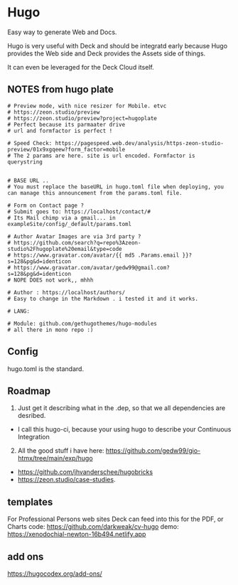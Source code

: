 # Hugo

Easy way to generate Web and Docs.

Hugo is very useful with Deck and should be integratd early because Hugo provides the Web side and Deck provides the Assets side of things.

It can even be leveraged for the Deck Cloud itself.

## NOTES from hugo plate


    # Preview mode, with nice resizer for Mobile. etvc
	# https://zeon.studio/preview
	# https://zeon.studio/preview?project=hugoplate
	# Perfect because its parmaater drive 
	# url and formfactor is perfect !

	# Speed Check: https://pagespeed.web.dev/analysis/https-zeon-studio-preview/01x9xgqeew?form_factor=mobile
	# The 2 params are here. site is url encoded. Formfactor is querystring


	# BASE URL ..
	# You must replace the baseURL in hugo.toml file when deploying, you can manage this announcement from the params.toml file.

	# Form on Contact page ?
	# Submit goes to: https://localhost/contact/#
	# Its Mail chimp via a gmail... in exampleSite/config/_default/params.toml

	# Author Avatar Images are via 3rd party ?
	# https://github.com/search?q=repo%3Azeon-studio%2Fhugoplate%20email&type=code
	# https://www.gravatar.com/avatar/{{ md5 .Params.email }}?s=128&pg&d=identicon
	# https://www.gravatar.com/avatar/gedw99@gmail.com?s=128&pg&d=identicon
	# NOPE DOES not work,, mhhh

	# Author : https://localhost/authors/
	# Easy to change in the Markdown . i tested it and it works.

	# LANG:

	# Module: github.com/gethugothemes/hugo-modules
	# all there in mono repo :)

## Config

hugo.toml is the standard.



## Roadmap

1. Just get it describing what in the .dep, so that we all dependencies are desribed. 
- I call this hugo-ci, because your using hugo to describe your Continuous Integration

2. All the good stuff i have here: https://github.com/gedw99/gio-htmx/tree/main/exp/hugo
- https://github.com/jhvanderschee/hugobricks
- https://zeon.studio/case-studies. 



## templates

For Professional Persons web sites 
Deck can feed into this for the PDF, or Charts
code: https://github.com/darkweak/cv-hugo
demo: https://xenodochial-newton-16b494.netlify.app

## add ons

https://hugocodex.org/add-ons/